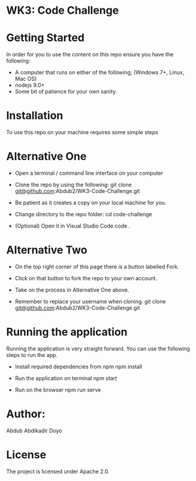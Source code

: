 # WK3: Code Challenge

# Getting Started
In order for you to use the content on this repo ensure you have the following:

* A computer that runs on either of the following; (Windows 7+, Linux, Mac OS)
* nodejs 9.0+
* Some bit of patience for your own sanity.

# Installation
To use this repo on your machine requires some simple steps

# Alternative One
* Open a terminal / command line interface on your computer

* Clone the repo by using the following:
 git clone git@github.com:Abdub2/WK3-Code-Challenge.git

* Be patient as it creates a copy on your local machine for you.

* Change directory to the repo folder:
 cd code-challenge

* (Optional) Open it in Visual Studio Code
  code .

# Alternative Two
* On the top right corner of this page there is a button labelled Fork.

* Click on that button to fork the repo to your own account.

* Take on the process in Alternative One above.

* Remember to replace your username when cloning.
git clone git@github.com:Abdub2/WK3-Code-Challenge.git

# Running the application
Running the application is very straight forward. You can use the following steps to run the app.

* Install required dependencies from npm
npm install

* Run the application on terminal
npm start

* Run on the browser
npm run serve

# Author:
 Abdub Abdikadir Doyo
# License
The project is licensed under Apache 2.0.